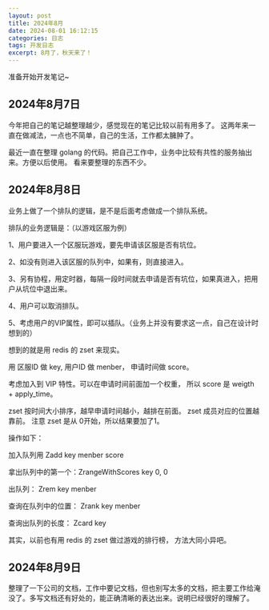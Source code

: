 ```yaml
---
layout: post
title: 2024年8月
date: 2024-08-01 16:12:15
categories: 日志
tags: 开发日志
excerpt: 8月了，秋天来了！
---
```


准备开始开发笔记~

## 2024年8月7日

今年把自己的笔记越整理越少，感觉现在的笔记比较以前有用多了。 这两年来一直在做减法，一点也不简单，自己的生活，工作都太臃肿了。   

最近一直在整理 golang 的代码。把自己工作中，业务中比较有共性的服务抽出来。方便以后使用。 看来要整理的东西不少。 

## 2024年8月8日

业务上做了一个排队的逻辑，是不是后面考虑做成一个排队系统。

排队的业务逻辑是：（以游戏区服为例）

1、用户要进入一个区服玩游戏，要先申请该区服是否有坑位。 

2、如没有则进入该区服的队列中，如果有，则直接进入。 

3、另有协程，用定时器，每隔一段时间就去申请是否有坑位，如果真进入，把用户从坑位中退出来。

4、用户可以取消排队。

5、考虑用户的VIP属性，即可以插队。（业务上并没有要求这一点，自己在设计时想到的）

想到的就是用 redis 的 zset 来现实。

用 区服ID 做 key, 用户ID 做 menber， 申请时间做 score。

考虑加入到 VIP 特性。可以在申请时间前面加一个权重， 所以 score 是 weigth + apply_time。

zset 按时间大小排序，越早申请时间越小，越排在前面。 zset 成员对应的位置越靠前。 注意 zset 是从 0开始，所以结果要加了1。

操作如下： 

加入队列用 Zadd   key menber score 

拿出队列中的第一个：ZrangeWithScores key 0, 0

出队列： Zrem key  menber 

查询在队列中的位置： Zrank key menber 

查询出队列的长度： Zcard key 

其实，以前也有用 redis 的 zset 做过游戏的排行榜， 方法大同小异吧。

## 2024年8月9日 

整理了一下公司的文档，工作中要记文档，但也别写太多的文档，把主要工作给淹没了。多写文档还有好处的，能正确清晰的表达出来。说明已经很好的理解了。 














